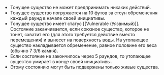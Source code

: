 - Тонущее существо не может предпринимать никаких действий. 
- Тонущее существо погружается на 10 футов за стоун обременения каждый раунд в начале своей инициативы. 
- Тонущее существо имеет статус [[Vulnerable (Уязвимый)]]. Состояние заканчивается, если союзное существо, которое не тонет, схватит его (для этого требуется действие вместо перемещения) и вынесет на поверхность воды. На утопающее существо накладывается обременение, равное половине его веса (обычно 7 3/6 камня). 
- Если состояние не закончилось через 5 раундов, то утопающее существо умирает в конце своей инициативы. 
- Этому состоянию могут быть подвержены только живые существа.